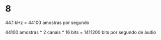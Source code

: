 # 8

44.1 kHz = 44100 amostras por segundo

44100 amostras * 2 canais * 16 bits = 1411200 bits por segundo de áudio
